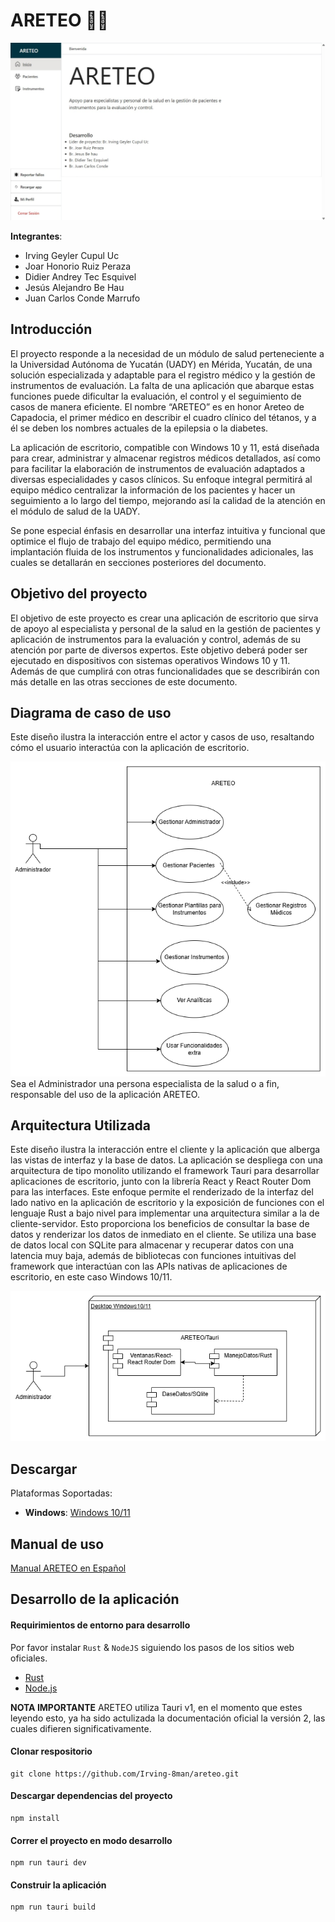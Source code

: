 # ARETEO 🧑‍⚕️


 ![Inicio ARETEO](/github/inicio_areteo.jpeg)




**Integrantes**:
- Irving Geyler Cupul Uc
- Joar Honorio Ruiz Peraza
- Didier Andrey Tec Esquivel
- Jesús Alejandro Be Hau
- Juan Carlos Conde Marrufo



## Introducción
El proyecto responde a la necesidad de un módulo de salud perteneciente a la Universidad Autónoma de Yucatán (UADY) en Mérida, Yucatán, de una solución especializada y adaptable para el registro médico y la gestión de instrumentos de evaluación. La falta de una aplicación que abarque estas funciones puede dificultar la evaluación, el control y el seguimiento de casos de manera eficiente. El nombre “ARETEO” es en honor Areteo de Capadocia, el primer médico en describir el cuadro clínico del tétanos, y a él se deben los nombres actuales de la epilepsia o la diabetes. 

La aplicación de escritorio, compatible con Windows 10 y 11, está diseñada para crear, administrar y almacenar registros médicos detallados, así como para facilitar la elaboración de instrumentos de evaluación adaptados a diversas especialidades y casos clínicos. Su enfoque integral permitirá al equipo médico centralizar la información de los pacientes y hacer un seguimiento a lo largo del tiempo, mejorando así la calidad de la atención en el módulo de salud de la UADY.


Se pone especial énfasis en desarrollar una interfaz intuitiva y funcional que optimice el flujo de trabajo del equipo médico, permitiendo una implantación fluida de los instrumentos y funcionalidades adicionales, las cuales se detallarán en secciones posteriores del documento.

## Objetivo del proyecto

El objetivo de este proyecto es crear una aplicación de escritorio que sirva de apoyo al especialista y personal de la salud en la gestión de pacientes y aplicación de instrumentos para la evaluación y control, además de su atención por parte de diversos expertos. Este objetivo deberá poder ser ejecutado en dispositivos con sistemas operativos Windows 10 y 11. Además de que cumplirá con otras funcionalidades que se describirán con más detalle en las otras secciones de este documento.


## Diagrama de caso de uso


Este diseño ilustra la interacción entre el actor y casos de uso, resaltando cómo el usuario interactúa con la aplicación de escritorio.

![Diagrama de caso de uso](/github/caso_uso_ARETEO.png)
Sea el Administrador una persona especialista de la salud o a fin, responsable del uso de la aplicación ARETEO.

## Arquitectura Utilizada


Este diseño ilustra la interacción entre el cliente y la aplicación que alberga las vistas de interfaz y la base de datos. La aplicación se despliega con una arquitectura de tipo monolito utilizando el framework Tauri para desarrollar aplicaciones de escritorio, junto con la librería React y React Router Dom para las interfaces. Este enfoque permite el renderizado de la interfaz del lado nativo en la aplicación de escritorio y la exposición de funciones con el lenguaje Rust a bajo nivel para implementar una arquitectura similar a la de cliente-servidor. Esto proporciona los beneficios de consultar la base de datos y renderizar los datos de inmediato en el cliente. Se utiliza una base de datos local con SQLite para almacenar y recuperar datos con una latencia muy baja, además de bibliotecas con funciones intuitivas del framework que interactúan con las APIs nativas de aplicaciones de escritorio, en este caso Windows 10/11.


![Diagrama de despliegue](/github/despliegue_ARETEO.png)


## Descargar

Plataformas Soportadas:

- **Windows**: [Windows 10/11](https://github.com/Irving-8man/areteo/releases/tag/Beta_ARETEO_0.5.0)


## Manual de uso

[Manual ARETEO en Español](/github/ARETEO_Manual%20de%20usuario_0.5.0v.pdf)


## Desarrollo de la aplicación

#### Requirimientos de entorno para desarrollo

Por favor instalar `Rust` & `NodeJS` siguiendo los pasos de los sitios web oficiales.

- [Rust](https://tauri.app/v1/guides/getting-started/prerequisites/)
- [Node.js](https://nodejs.org/en/)

**NOTA IMPORTANTE**
ARETEO utiliza Tauri v1, en el momento que estes leyendo esto, ya ha sido actulizada la documentación oficial la versión 2, las cuales difieren significativamente.


#### Clonar respositorio
```shell
git clone https://github.com/Irving-8man/areteo.git
```

#### Descargar dependencias del proyecto

```shell
npm install
```

#### Correr el proyecto en modo desarrollo

```shell
npm run tauri dev
```

#### Construir la aplicación


```shell
npm run tauri build
```

